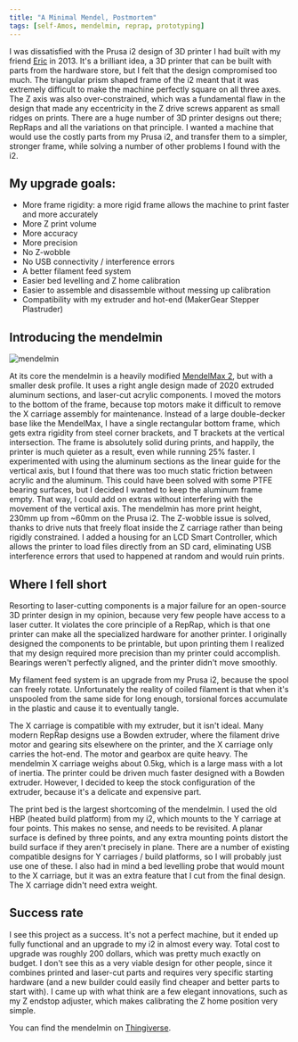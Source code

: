 ```yaml
---
title: "A Minimal Mendel, Postmortem"
tags: [self-Amos, mendelmin, reprap, prototyping]
---
```


I was dissatisfied with the Prusa i2 design of 3D printer I had built with my friend <a href="https://alloscomp.com/">Eric</a> in 2013. It's a brilliant idea, a 3D printer that can be built
with parts from the hardware store, but I felt that the design compromised too much. The triangular prism shaped frame of the i2 meant that it was extremely difficult to make the machine
perfectly square on all three axes. The Z axis was also over-constrained, which was a fundamental flaw in the design that made any eccentricity in the Z drive screws apparent as small ridges
on prints. There are a huge number of 3D printer designs out there; RepRaps and all the variations on that principle. I wanted a machine that would use the costly parts from
my Prusa i2, and transfer them to a simpler, stronger frame, while solving a number of other problems I found with the i2.

## My upgrade goals:

- More frame rigidity: a more rigid frame allows the machine to print faster and more accurately
- More Z print volume
- More accuracy
- More precision
- No Z-wobble
- No USB connectivity / interference errors
- A better filament feed system
- Easier bed levelling and Z home calibration
- Easier to assemble and disassemble without messing up calibration
- Compatibility with my extruder and hot-end (MakerGear Stepper Plastruder)

## Introducing the mendelmin

![mendelmin](http://i.imgur.com/45eCEDC.png)

At its core the mendelmin is a heavily modified <a href="http://reprap.org/wiki/MendelMax_2">MendelMax 2</a>, but with a smaller desk profile. It uses a right angle design made of 2020 extruded
aluminum sections, and laser-cut acrylic components. I moved the motors to the bottom of the frame, because top motors make it difficult to remove the X carriage assembly for maintenance.
Instead of a large double-decker base like the MendelMax, I have a single rectangular bottom frame, which gets extra rigidity from steel corner brackets, and T brackets at the vertical
intersection. The frame is absolutely solid during prints, and happily, the printer is much quieter as a result, even while running 25% faster. I experimented with using the aluminum sections
as the linear guide for the vertical axis, but I found that there was too much static friction between acrylic and the aluminum. This could have been solved with some PTFE bearing surfaces,
but I decided I wanted to keep the aluminum frame empty. That way, I could add on extras without interfering with the movement of the vertical axis.  The mendelmin has more print height,
230mm up from ~60mm on the Prusa i2. The Z-wobble issue is solved, thanks to drive nuts that freely float inside the Z carriage rather than being rigidly constrained. I added a housing for
an LCD Smart Controller, which allows the printer to load files directly from an SD card, eliminating USB interference errors that used to happened at random and would ruin prints.

## Where I fell short

Resorting to laser-cutting components is a major failure for an open-source 3D printer design in my opinion, because very few people have access to a laser cutter. It violates the core principle of a RepRap, which
is that one printer can make all the specialized hardware for another printer. I originally designed the components to be printable, but upon printing them I realized that my design required more precision
than my printer could accomplish. Bearings weren't perfectly aligned, and the printer didn't move smoothly.

My filament feed system is an upgrade from my Prusa i2, because the spool can freely rotate. Unfortunately the reality of coiled filament is that when it's unspooled from the same side for long enough,
torsional forces accumulate in the plastic and cause it to eventually tangle.

The X carriage is compatible with my extruder, but it isn't ideal. Many modern RepRap designs use a Bowden extruder, where the filament drive motor and gearing sits elsewhere on the printer, and the X carriage
only carries the hot-end. The motor and gearbox are quite heavy. The mendelmin X carriage weighs about 0.5kg, which is a large mass with a lot of inertia. The printer could be driven much faster designed with a
Bowden extruder. However, I decided to keep the stock configuration of the extruder, because it's a delicate and expensive part.

The print bed is the largest shortcoming of the mendelmin. I used the old HBP (heated build platform) from my i2, which mounts to the Y carriage at four points. This makes no sense, and needs to be revisited. A planar
surface is defined by three points, and any extra mounting points distort the build surface if they aren't precisely in plane. There are a number of existing compatible designs for Y carriages / build platforms,
so I will probably just use one of these. I also had in mind a bed levelling probe that would mount to the X carriage, but it was an extra feature that I cut from the final design. The X carriage didn't need extra weight.

## Success rate

I see this project as a success. It's not a perfect machine, but it ended up fully functional and an upgrade to my i2 in almost every way. Total cost to upgrade was roughly 200 dollars, which was pretty much exactly on budget.
I don't see this as a very viable design for other people, since it combines printed and laser-cut parts and requires very specific starting hardware (and a new builder could easily find cheaper and better parts to start with).
I came up with what think are a few elegant innovations, such as my Z endstop adjuster, which makes calibrating the Z home position very simple. 

You can find the mendelmin on <a href="http://www.thingiverse.com/thing:185402">Thingiverse</a>.




